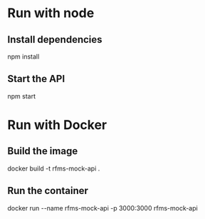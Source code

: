 # Run with node
## Install dependencies
npm install

## Start the API
npm start

# Run with Docker
## Build the image
docker build -t rfms-mock-api . 

## Run the container
docker run --name rfms-mock-api -p 3000:3000 rfms-mock-api